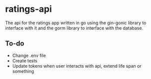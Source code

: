 # ratings-api

The api for the ratings app written in go using the gin-gonic library to interface with it and the gorm library to interface with the database.

## To-do

- Change .env file 
- Create tests
- Update tokens when user interacts with api, extend life span or something
